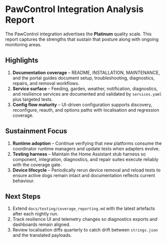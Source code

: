 # PawControl Integration Analysis Report

The PawControl integration advertises the **Platinum** quality scale. This report captures the strengths that sustain that posture along with ongoing monitoring areas.

## Highlights
1. **Documentation coverage** – README, INSTALLATION, MAINTENANCE, and the portal guides document setup, troubleshooting, diagnostics, repairs, and removal workflows.
2. **Service surface** – Feeding, garden, weather, notification, diagnostics, and resilience services are documented and validated by `services.yaml` plus targeted tests.
3. **Config flow maturity** – UI-driven configuration supports discovery, reconfigure, reauth, and options paths with localisation and regression coverage.

## Sustainment Focus
1. **Runtime adoption** – Continue verifying that new platforms consume the coordinator runtime managers and update tests when adapters evolve.
2. **Testing harness** – Maintain the Home Assistant stub harness so component, integration, diagnostics, and repair suites execute reliably with the coverage gate.
3. **Device lifecycle** – Periodically rerun device removal and reload tests to ensure active dogs remain intact and documentation reflects current behaviour.

## Next Steps
1. Extend `docs/testing/coverage_reporting.md` with the latest artefacts after each nightly run.
2. Track resilience UI and telemetry changes so diagnostics exports and dashboards remain aligned.
3. Review localisation diffs quarterly to catch drift between `strings.json` and the translated payloads.
